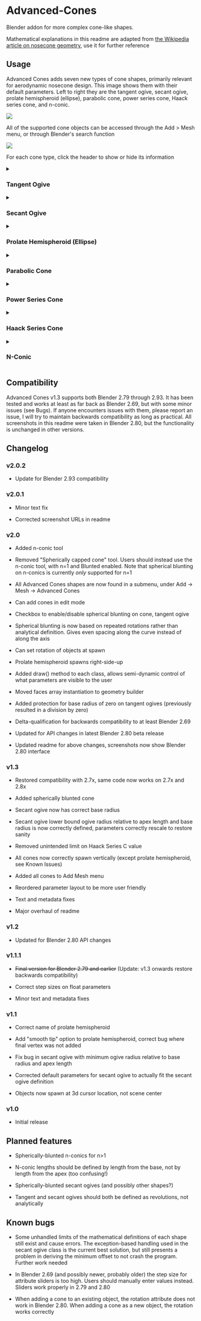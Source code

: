 # Advanced-Cones
Blender addon for more complex cone-like shapes.

Mathematical explanations in this readme are adapted from [the Wikipedia article on nosecone geometry](https://en.wikipedia.org/wiki/Nose_cone_design), use it for further reference

## Usage

Advanced Cones adds seven new types of cone shapes, primarily relevant for aerodynamic nosecone design. This image shows them with their default parameters. Left to right they are the tangent ogive, secant ogive, prolate hemispheroid (ellipse), parabolic cone, power series cone, Haack series cone, and n-conic.

<img src="https://i.imgur.com/dpfjrFv.png" align=middle/>

All of the supported cone objects can be accessed through the Add > Mesh menu, or through Blender's search function

<img src="https://i.imgur.com/I6zkrax.png" align=middle/>

For each cone type, click the header to show or hide its information

<details><summary><h3>Tangent Ogive</h3></summary>

<h4>Parameters</h4>

<img src="https://i.imgur.com/1oqTgIW.png" align=middle/>

This cone can be spherically blunted.

<h4>Mathematical basis</h4>

The profile of this shape is formed by a segment of a circle such that the rocket body is tangent to the curve of the nose cone at its base, and the base is on the radius of the circle

The radius of the circle forming the ogive, ρ, is found by

<img src="https://wikimedia.org/api/rest_v1/media/math/render/svg/969c097b613667654856635f56505c33a2593c2d" align=middle/>

The radius y at any point x, as x varies from 0 to L is:

<img src="https://wikimedia.org/api/rest_v1/media/math/render/svg/3682c253f41bce7dee9e23e6b433bbe0c472f90b" align=middle/>

For a spherically-blunted tangent ogive, the tangency point where the sphere meets the tangent ogive can be found from: 

<img src="https://wikimedia.org/api/rest_v1/media/math/render/svg/2eee988cfe6178c7c38456862a18f97e052cd633" align=middle/>

where rn is the radius and xo is the center of the spherical nose cap.

The apex point can be found from:

<img src="https://wikimedia.org/api/rest_v1/media/math/render/svg/08d1e5bcefec6ea4c7730fa0e5a60899a75bea12" alighn=middle/>

**Note that, for a spherically-blunted tangent ogive, the apex point is not at the apex length**. The apex length is the point at which the un-blunted ogive would terminate.
</details>

<details><summary><h3>Secant Ogive</h3></summary>

<h4>Parameters</h4>

<img src="https://i.imgur.com/C86yr5e.png" align=middle/>

<h4>Mathematical basis</h4>

Similar to a tangent ogive, except the ogive radius is a parameter, not a derived value, and the the base of the shape is not on the radius of the circle defined by the ogive radius (meaning a cylindrical extension below the ogive will not be tangent to the base of the curve). The ogive radius, ρ, must be at minimum sqrt(L^2 + R^2) / 2. If a smaller ogive radius is set for a fixed base radius and apex length combination, Advanced Cones will automatically reset it to the minimum allowable ogive radius (plus a small constant forced by how floating point numbers are handled). Similarly, if the base radius or apex length are increased beyond the allowable values for a fixed ogive radius, the ogive radius will be recalculated to the minimum.

<img src="https://wikimedia.org/api/rest_v1/media/math/render/svg/83caab8639031a42fb5e1295b9396dc9f2d8ce9d" align=middle/>

The radius y at any point x as x varies from 0 to L is:

<img src="https://wikimedia.org/api/rest_v1/media/math/render/svg/d75735d81a3192caf10fd54eb4510b1047b21d4a" align=middle/>
</details>

<details><summary><h3>Prolate Hemispheroid (Ellipse)</h3></summary>

<h4>Parameters</h4>

<img src="https://i.imgur.com/nr3t8GY.png" align=middle/>

The Smooth Tip checkbox doubles the number of rings calculated, using an additional n rings in the 1/nth (forward-most) section. Without this, the result is overly pointy

<h4>Mathematical basis</h4>

This is a half-ellipse, rotated about its center line. The radius y at a point x as x varies from 0 to L is:

<img src="https://wikimedia.org/api/rest_v1/media/math/render/svg/6aea3cc391f0e54e7a246ac800ba93dd5e2b3b32" align=middle/>
</details>

<details><summary><h3>Parabolic Cone</h3></summary>

<h4>Parameters</h4>

<img src="https://i.imgur.com/gD7DvxC.png" align=middle/>

<h4>Mathematical basis</h4>

This shape is generated by rotating a segment of a parabola around a line parallel to its latus rectum. The radius y at a point x as x varies from 0 to L is:

<img src="https://wikimedia.org/api/rest_v1/media/math/render/svg/a5625ca045ac69b18cd4a812995b9b42a35d3a00" align=middle/>

Where K' is between 0 and 1, inclusive
</details>

<details><summary><h3>Power Series Cone</h3></summary>

<h4>Parameters</h4>

<img src="https://i.imgur.com/Lh0DMKQ.png" align=middle/>

<h4>Mathematical basis</h4>

The radius y at a point x as x varies from 0 to L is:

<img src="https://wikimedia.org/api/rest_v1/media/math/render/svg/d19693b8d04ed9f57664359b0d368474143a6e61" align=middle/>

where n is between 0 and 1, inclusive. n = 0 produces a cylinder, n = 1/2 produces a parabola, and n = 1 produces a plain cone
</details>

<details><summary><h3>Haack Series Cone</h3></summary>

<h4>Parameters</h4>

<img src="https://i.imgur.com/2qumO3R.png" align=middle/>

<h4>Mathematical basis</h4>

Not geometrically derived, unlike the rest. The radius y at a point x as x varies from 0 to L is given by this pair of equations:

<img src="https://wikimedia.org/api/rest_v1/media/math/render/svg/e5d697fec9f040425b6556e0e67807329f6aeaab" align=middle/>

where C >= 0. The Haack series cone for C = 0 is called the LD-Haack or Von Karman ogive, and gives the minimum drag for the given length and diameter. The Haack series cone for C = 1/3 is called the LV-Haack and gives the minimum drag for a given length and volume.
</details>

<details><summary><h3>N-Conic</h3></summary>
<h4>Parameters</h4>

<img src="https://i.imgur.com/muCs5kz.png" align=middle/>

The n parameter controls the number of frustums that make up the shape. Additional length and radius parameters are added as the n value is changed.

N-conics of n=1 can be spherically blunted. This replaces the previous "Spherically blunted cone" feature. Blunting of n-conics for n>1 is not yet supported

<h4>Mathematical basis</h4>

Just a stack of connected frustums, terminating at a point. Note that currently, Apex Length is the length of the whole object, and the lengths of each frustum are defined as the distance from the apex point, **not** from the base.

For spherically-blunted n-conics, the cap is positioned such that the profile of the cone intersects the sphere at exactly one point, where the two curves are tangent to each other. The tangency point can be found as

<img src="https://wikimedia.org/api/rest_v1/media/math/render/svg/c18a13450a63ad70c537dacd177ddd3793c7a56b" align=middle/>

<img src="https://wikimedia.org/api/rest_v1/media/math/render/svg/453bf6fd3bd0e2345311beefdf2b40f5b7487d23" align=middle/>

where rn is the radius of the spherical nose cap. The center of the spherical nose cap, xo, can be found from:

<img src="https://wikimedia.org/api/rest_v1/media/math/render/svg/e797f9219b177e8daa6be9284809f79a547732a7" align=middle/>
</details>

## Compatibility

Advanced Cones v1.3 supports both Blender 2.79 through 2.93. It has been tested and works at least as far back as Blender 2.69, but with some minor issues (see Bugs). If anyone encounters issues with them, please report an issue, I will try to maintain backwards compatibility as long as practical. All screenshots in this readme were taken in Blender 2.80, but the functionality is unchanged in other versions.

## Changelog

### v2.0.2

* Update for Blender 2.93 compatibility

### v2.0.1

* Minor text fix

* Corrected screenshot URLs in readme

### v2.0

* Added n-conic tool

* Removed "Spherically capped cone" tool. Users should instead use the n-conic tool, with n=1 and Blunted enabled. Note that spherical blunting on n-conics is currently *only* supported for n=1

* All Advanced Cones shapes are now found in a submenu, under Add -> Mesh -> Advanced Cones

* Can add cones in edit mode

* Checkbox to enable/disable spherical blunting on cone, tangent ogive

* Spherical blunting is now based on repeated rotations rather than analytical definition. Gives even spacing along the curve instead of along the axis

* Can set rotation of objects at spawn

* Prolate hemispheroid spawns right-side-up

* Added draw() method to each class, allows semi-dynamic control of what parameters are visible to the user

* Moved faces array instantiation to geometry builder

* Added protection for base radius of zero on tangent ogives (previously resulted in a division by zero)

* Delta-qualification for backwards compatibility to at least Blender 2.69

* Updated for API changes in latest Blender 2.80 beta release

* Updated readme for above changes, screenshots now show Blender 2.80 interface

### v1.3

* Restored compatibility with 2.7x, same code now works on 2.7x and 2.8x

* Added spherically blunted cone

* Secant ogive now has correct base radius

* Secant ogive lower bound ogive radius relative to apex length and base radius is now correctly defined, parameters correctly rescale to restore sanity

* Removed unintended limit on Haack Series C value

* All cones now correctly spawn vertically (except prolate hemispheroid, see Known Issues)

* Added all cones to Add Mesh menu

* Reordered parameter layout to be more user friendly

* Text and metadata fixes

* Major overhaul of readme

### v1.2

* Updated for Blender 2.80 API changes

### v1.1.1

* ~~Final version for Blender 2.79 and earlier~~ (Update: v1.3 onwards restore backwards compatibility)

* Correct step sizes on float parameters

* Minor text and metadata fixes

### v1.1

* Correct name of prolate hemispheroid

* Add "smooth tip" option to prolate hemispheroid, correct bug where final vertex was not added

* Fix bug in secant ogive with minimum ogive radius relative to base radius and apex length

* Corrected default parameters for secant ogive to actually fit the secant ogive definition

* Objects now spawn at 3d cursor location, not scene center

### v1.0

* Initial release

## Planned features

* Spherically-blunted n-conics for n>1

* N-conic lengths should be defined by length from the base, not by length from the apex (too confusing!)

* Spherically-blunted secant ogives (and possibly other shapes?)

* Tangent and secant ogives should both be defined as revolutions, not analytically

## Known bugs

* Some unhandled limits of the mathematical definitions of each shape still exist and cause errors. The exception-based handling used in the secant ogive class is the current best solution, but still presents a problem in deriving the minimum offset to not crash the program. Further work needed

* In Blender 2.69 (and possibly newer, probably older) the step size for attribute sliders is too high. Users should manually enter values instead. Sliders work properly in 2.79 and 2.80

* When adding a cone to an existing object, the rotation attribute does not work in Blender 2.80. When adding a cone as a new object, the rotation works correctly
